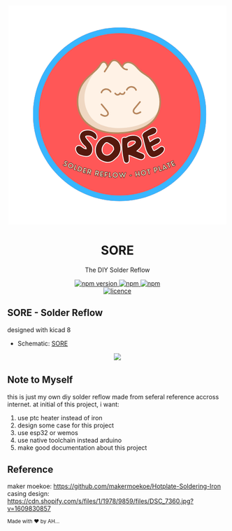 <p align="center">
  <a href="https://github.com/ahsanu123/solder-reflow">
   <img src="./docs/SoreIcon.png" alt="SoreIcon">
  </a>
</p>
<h1 align="center">SORE</h1>
<p align="center">The DIY Solder Reflow 
<p align="center">
  <a href="">
    <img alt="npm version" src="https://badgen.net/github/commits/ahsanu123/solder-reflow/">
  </a>
  <a href="">
    <img alt="npm" src="https://badgen.net/github/contributors/ahsanu123/solder-reflow">
  </a>
  <a href="">
    <img alt="npm" src="https://badgen.net/github/branches/ahsanu123/solder-reflow">
  </a>
  <br />
  <a href="https://github.com/ahsanu123/solder-reflow/blob/main/LICENSE">
    <img alt="licence" src="https://badgen.net/github/license/ahsanu123/solder-reflow">
  </a>
</p>

## SORE - Solder Reflow

designed with kicad 8   
   - Schematic: [SORE](https://github.com/ahsanu123/solder-reflow/blob/main/docs/solder-reflow.pdf)

<p align="center">
  <img  src="./docs/SoreBannerV1.png">
</p>



## Note to Myself
this is just my own diy solder reflow made from seferal reference accross internet.
at initial of this project, i want:
  1. use ptc heater instead of iron 
  2. design some case for this project 
  3. use esp32 or wemos
  4. use native toolchain instead arduino 
  6. make good documentation about this project 

## Reference
maker moekoe: https://github.com/makermoekoe/Hotplate-Soldering-Iron  
casing design: https://cdn.shopify.com/s/files/1/1978/9859/files/DSC_7360.jpg?v=1609830857

<sup> Made with ♥️ by AH... </sup>
